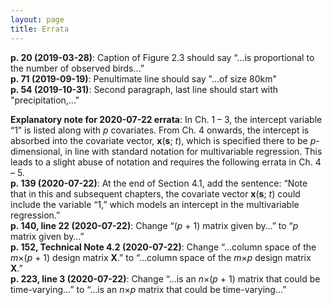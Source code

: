 ```yaml
---
layout: page
title: Errata
---
```

**p. 20 (2019-03-28)**: Caption of Figure 2.3 should say “…is proportional to the number of observed birds…”  
**p. 71 (2019-09-19)**: Penultimate line should say "...of size 80km"  
**p. 54 (2019-10-31)**: Second paragraph, last line should start with "precipitation,..."  
  
**Explanatory note for 2020-07-22 errata**: In Ch. 1 &ndash; 3, the intercept variable “1” is listed along with *p* covariates. From Ch. 4 onwards, the intercept is absorbed into the covariate vector, **x**(**s**; *t*), which is specified there to be *p*-dimensional, in line with standard notation for multivariable regression. This leads to a slight abuse of notation and requires the following errata in Ch. 4 &ndash; 5.   
**p. 139 (2020-07-22)**: At the end of Section 4.1, add the sentence: “Note that in this and subsequent chapters, the covariate vector **x**(**s**; *t*) could include the variable “1,” which models an intercept in the multivariable regression.”   
**p. 140, line 22 (2020-07-22)**: Change “(*p* + 1) matrix given by…” to “*p* matrix given by…”   
**p. 152, Technical Note 4.2 (2020-07-22)**: Change “…column space of the *m*&times;(*p* + 1) design matrix **X**.” to “…column space of the *m*&times;*p* design matrix **X**.”  
**p. 223, line 3 (2020-07-22)**: Change “…is an *n*&times;(*p* + 1) matrix that could be time-varying…” to “…is an *n*&times;*p* matrix that could be time-varying…”  
  
